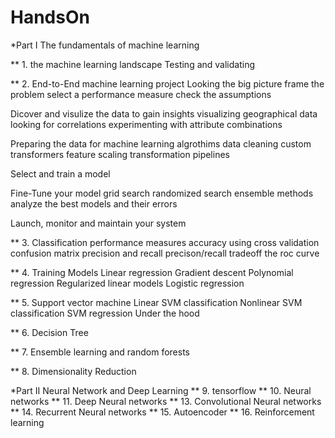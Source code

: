 # HandsOn

*Part I The fundamentals of machine learning

** 1. the machine learning landscape
   Testing and validating

** 2. End-to-End machine learning project
   Looking the big picture
     frame the problem
     select a performance measure
     check the assumptions
   
   Dicover and visulize the data to gain insights
     visualizing geographical data
     looking for correlations
     experimenting with attribute combinations
     
   Preparing the data for machine learning algrothims
     data cleaning
     custom transformers
     feature scaling
     transformation pipelines
   
   Select and train a model
   
   Fine-Tune your model
      grid search
      randomized search
      ensemble methods
      analyze the best models and their errors
 
 Launch, monitor and maintain your system
     

** 3. Classification
   performance measures
     accuracy using cross validation
     confusion matrix
     precision and recall
     precison/recall tradeoff
     the roc curve
     
** 4. Training Models 
   Linear regression
   Gradient descent
   Polynomial regression
   Regularized linear models
   Logistic regression
 
** 5. Support vector machine
   Linear SVM classification
   Nonlinear SVM classification
   SVM regression
   Under the hood
   
** 6. Decision Tree
   
** 7. Ensemble learning and random forests

** 8. Dimensionality Reduction


*Part II Neural Network and Deep Learning
** 9. tensorflow
** 10. Neural networks
** 11. Deep Neural networks
** 13. Convolutional Neural networks
** 14. Recurrent Neural networks
** 15. Autoencoder
** 16. Reinforcement learning
